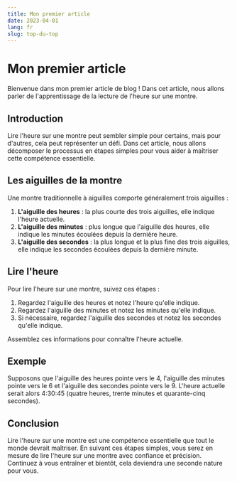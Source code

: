 ```yaml
---
title: Mon premier article
date: 2023-04-01
lang: fr
slug: top-du-top
---
```


# Mon premier article

Bienvenue dans mon premier article de blog ! Dans cet article, nous allons parler de l'apprentissage de la lecture de l'heure sur une montre.

## Introduction

Lire l'heure sur une montre peut sembler simple pour certains, mais pour d'autres, cela peut représenter un défi. Dans cet article, nous allons décomposer le processus en étapes simples pour vous aider à maîtriser cette compétence essentielle.

## Les aiguilles de la montre

Une montre traditionnelle à aiguilles comporte généralement trois aiguilles :

1. **L'aiguille des heures** : la plus courte des trois aiguilles, elle indique l'heure actuelle.
2. **L'aiguille des minutes** : plus longue que l'aiguille des heures, elle indique les minutes écoulées depuis la dernière heure.
3. **L'aiguille des secondes** : la plus longue et la plus fine des trois aiguilles, elle indique les secondes écoulées depuis la dernière minute.

## Lire l'heure

Pour lire l'heure sur une montre, suivez ces étapes :

1. Regardez l'aiguille des heures et notez l'heure qu'elle indique.
2. Regardez l'aiguille des minutes et notez les minutes qu'elle indique.
3. Si nécessaire, regardez l'aiguille des secondes et notez les secondes qu'elle indique.

Assemblez ces informations pour connaître l'heure actuelle.

## Exemple

Supposons que l'aiguille des heures pointe vers le 4, l'aiguille des minutes pointe vers le 6 et l'aiguille des secondes pointe vers le 9. L'heure actuelle serait alors 4:30:45 (quatre heures, trente minutes et quarante-cinq secondes).

## Conclusion

Lire l'heure sur une montre est une compétence essentielle que tout le monde devrait maîtriser. En suivant ces étapes simples, vous serez en mesure de lire l'heure sur une montre avec confiance et précision. Continuez à vous entraîner et bientôt, cela deviendra une seconde nature pour vous.